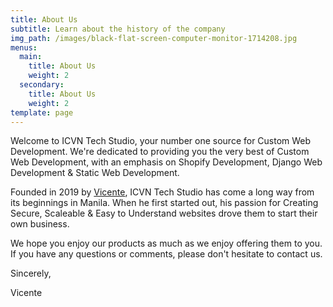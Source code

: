 ```yaml
---
title: About Us
subtitle: Learn about the history of the company
img_path: /images/black-flat-screen-computer-monitor-1714208.jpg
menus:
  main:
    title: About Us
    weight: 2
  secondary:
    title: About Us
    weight: 2
template: page
---
```

Welcome to ICVN Tech Studio, your number one source for Custom Web Development. We're dedicated to providing you the very best of Custom Web Development, with an emphasis on Shopify Development, Django Web Development & Static Web Development.





Founded in 2019 by [Vicente](https://icenreyes.xyz), ICVN Tech Studio has come a long way from its beginnings in Manila. When he first started out, his passion for Creating Secure, Scaleable & Easy to Understand websites drove them to start their own business.





We hope you enjoy our products as much as we enjoy offering them to you. If you have any questions or comments, please don't hesitate to contact us.





Sincerely,



Vicente
